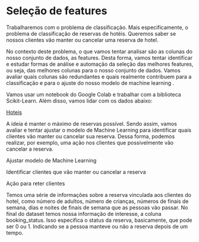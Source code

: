 # Seleção de features

Trabalharemos com o problema de classificação. Mais especificamente, o problema de classificação de reservas de hotéis. Queremos saber se nossos clientes vão manter ou cancelar uma reserva de hotel.

No contexto deste problema, o que vamos tentar analisar são as colunas do nosso conjunto de dados, as features. Desta forma, vamos tentar identificar e estudar formas de análise e automação da seleção das melhores features, ou seja, das melhores colunas para o nosso conjunto de dados. Vamos avaliar quais colunas são redundantes e quais realmente contribuem para a classificação e para o ajuste do nosso modelo de machine learning .

Vamos usar um notebook do Google Colab e trabalhar com a biblioteca Scikit-Learn. Além disso, vamos lidar com os dados abaixo:

[Hoteis](https://github.com/mths-andrade/features/blob/776b7b78e8d1a192a8293e7448300b63d9a94054/hotel.csv)

A ideia é manter o máximo de reservas possível. Sendo assim, vamos avaliar e tentar ajustar o modelo de Machine Learning para identificar quais clientes vão manter ou cancelar sua reserva. Dessa forma, podemos realizar, por exemplo, uma ação nos clientes que possivelmente vão cancelar a reserva.

Ajustar modelo de Machine Learning

Identificar clientes que vão manter ou cancelar a reserva

Ação para reter clientes

Temos uma série de informações sobre a reserva vinculada aos clientes do hotel, como número de adultos, número de crianças, números de finais de semana, dias e noites de finais de semana que as pessoas vão passar. No final do dataset temos nossa informação de interesse, a coluna booking_status. Isso especifica o status da reserva, basicamente, que pode ser 0 ou 1. Indicando se a pessoa manteve ou não a reserva depois de um tempo.
